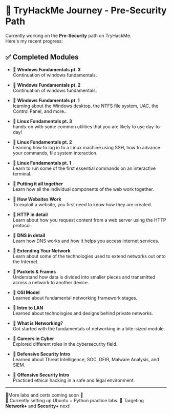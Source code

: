 # 🧠 TryHackMe Journey - Pre-Security Path

Currently working on the **Pre-Security** path on TryHackMe.  
Here's my recent progress:

## ✅ Completed Modules

- 🔹 **Windows Fundamentals pt. 3**  
  Continuation of windows fundamentals.
  
- 🔹 **Windows Fundamentals pt. 2**  
  Continuation of windows fundamentals.
  
- 🔹 **Windows Fundamentals pt. 1**  
  learning about the Windows desktop, the NTFS file system, UAC, the Control Panel, and more..
  
- 🔹 **Linux Fundamentals pt. 3**  
  hands-on with some common utilities that you are likely to use day-to-day!
  
- 🔹 **Linux Fundamentals pt. 2**  
  Learning how to log in to a Linux machine using SSH, how to advance your commands, file system interaction.
  
- 🔹 **Linux Fundamentals pt. 1**  
  Learn to run some of the first essential commands on an interactive terminal.
  
- 🔹 **Putting it all together**  
  Learn how all the individual components of the web work together.
  
- 🔹 **How Websites Work**  
  To exploit a website, you first need to know how they are created.
  
- 🔹 **HTTP in detail**  
  Learn about how you request content from a web server using the HTTP protocol.
  
- 🔹 **DNS in detail**  
  Learn how DNS works and how it helps you access internet services.
  
- 🔹 **Extending Your Network**  
  Learn about some of the technologies used to extend networks out onto the Internet.

- 🔹 **Packets & Frames**  
  Understand how data is divided into smaller pieces and transmitted across a network to another device.
  
- 🔹 **OSI Model**  
  Learned about fundamental networking framework stages.

- 🔹 **Intro to LAN**  
  Learned about technologies and designs behind private networks.

- 🔹 **What is Networking?**  
  Got started with the fundamentals of networking in a bite-sized module.

- 🔹 **Careers in Cyber**  
  Explored different roles in the cybersecurity field.

- 🔹 **Defensive Security Intro**  
  Learned about Threat Intelligence, SOC, DFIR, Malware Analysis, and SIEM.

- 🔹 **Offensive Security Intro**  
  Practiced ethical hacking in a safe and legal environment.

---

📍More labs and certs coming soon 🚀  
🧪 Currently setting up Ubuntu + Python practice labs.
🎯 Targeting **Network+** and **Security+** next!

